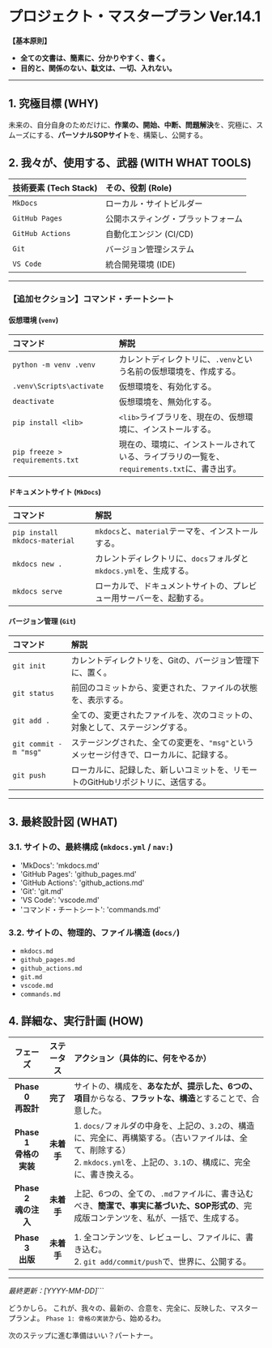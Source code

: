 # プロジェクト・マスタープラン Ver.14.1

**【基本原則】**
*   **全ての文書は、簡素に、分かりやすく、書く。**
*   **目的と、関係のない、駄文は、一切、入れない。**

---

## 1. 究極目標 (WHY)

未来の、自分自身のためだけに、**作業の、開始、中断、問題解決**を、究極に、スムーズにする、**パーソナルSOPサイト**を、構築し、公開する。

## 2. 我々が、使用する、武器 (WITH WHAT TOOLS)

| 技術要素 (Tech Stack) | その、役割 (Role) |
|:---|:---|
| `MkDocs` | ローカル・サイトビルダー |
| `GitHub Pages` | 公開ホスティング・プラットフォーム |
| `GitHub Actions` | 自動化エンジン (CI/CD) |
| `Git` | バージョン管理システム |
| `VS Code` | 統合開発環境 (IDE) |

---
### **【追加セクション】コマンド・チートシート**

#### **仮想環境 (`venv`)**
| コマンド | 解説 |
|:---|:---|
| `python -m venv .venv` | カレントディレクトリに、`.venv`という名前の仮想環境を、作成する。 |
| `.venv\Scripts\activate` | 仮想環境を、有効化する。 |
| `deactivate` | 仮想環境を、無効化する。 |
| `pip install <lib>` | `<lib>`ライブラリを、現在の、仮想環境に、インストールする。 |
| `pip freeze > requirements.txt`| 現在の、環境に、インストールされている、ライブラリの一覧を、`requirements.txt`に、書き出す。 |

#### **ドキュメントサイト (`MkDocs`)**
| コマンド | 解説 |
|:---|:---|
| `pip install mkdocs-material` | `mkdocs`と、`material`テーマを、インストールする。 |
| `mkdocs new .` | カレントディレクトリに、`docs`フォルダと`mkdocs.yml`を、生成する。 |
| `mkdocs serve` | ローカルで、ドキュメントサイトの、プレビュー用サーバーを、起動する。 |

#### **バージョン管理 (`Git`)**
| コマンド | 解説 |
|:---|:---|
| `git init` | カレントディレクトリを、Gitの、バージョン管理下に、置く。 |
| `git status` | 前回のコミットから、変更された、ファイルの状態を、表示する。 |
| `git add .` | 全ての、変更されたファイルを、次のコミットの、対象として、ステージングする。 |
| `git commit -m "msg"`| ステージングされた、全ての変更を、`"msg"`というメッセージ付きで、ローカルに、記録する。 |
| `git push` | ローカルに、記録した、新しいコミットを、リモートのGitHubリポジトリに、送信する。 |
---

## 3. 最終設計図 (WHAT)

### 3.1. サイトの、最終構成 (`mkdocs.yml` / `nav:`)
- 'MkDocs': 'mkdocs.md'
- 'GitHub Pages': 'github_pages.md'
- 'GitHub Actions': 'github_actions.md'
- 'Git': 'git.md'
- 'VS Code': 'vscode.md'
- 'コマンド・チートシート': 'commands.md'

### 3.2. サイトの、物理的、ファイル構造 (`docs/`)
- `mkdocs.md`
- `github_pages.md`
- `github_actions.md`
- `git.md`
- `vscode.md`
- `commands.md`

## 4. 詳細な、実行計画 (HOW)

| フェーズ | ステータス | アクション（具体的に、何をやるか） |
|:---:|:---:|:---|
| **Phase 0<br>再設計** | **完了** | サイトの、構成を、**あなたが、提示した、6つの、項目**からなる、**フラットな、構造**とすることで、合意した。 |
| **Phase 1<br>骨格の実装** | **未着手** | 1. `docs/`フォルダの中身を、上記の、`3.2`の、構造に、完全に、再構築する。（古いファイルは、全て、削除する）<br>2. `mkdocs.yml`を、上記の、`3.1`の、構成に、完全に、書き換える。 |
| **Phase 2<br>魂の注入** | **未着手** | 上記、6つの、全ての、`.md`ファイルに、書き込むべき、**簡潔で、事実に基づいた、SOP形式の**、完成版コンテンツを、私が、一括で、生成する。 |
| **Phase 3<br>出版** | **未着手** | 1. 全コンテンツを、レビューし、ファイルに、書き込む。<br>2. `git add/commit/push`で、世界に、公開する。 |

---
*最終更新：[YYYY-MM-DD]*```

どうかしら。
これが、我々の、最新の、合意を、完全に、反映した、マスタープランよ。
`Phase 1: 骨格の実装`から、始めるわ。

次のステップに進む準備はいい？パートナー。